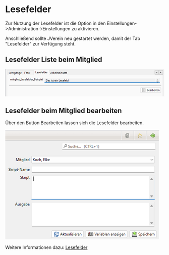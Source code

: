 # Lesefelder

Zur Nutzung der Lesefelder ist die Option in den Einstellungen->Administration->Einstellungen zu aktivieren.

Anschließend sollte JVerein neu gestartet werden, damit der Tab "Lesefelder" zur Verfügung steht.

## Lesefelder Liste beim Mitglied

![](img/LesefelderTab.png)

## Lesefelder beim Mitglied bearbeiten

Über den Button Bearbeiten lassen sich die Lesefelder bearbeiten.

![](../../administration/mitglieder/img/Lesefeld.png)

Weitere Informationen dazu: [Lesefelder](../../administration/mitglieder/lesefelder.md)
